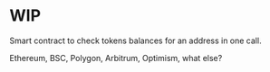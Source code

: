 # WIP

Smart contract to check tokens balances for an address in one call.

Ethereum, BSC, Polygon, Arbitrum, Optimism, what else?
